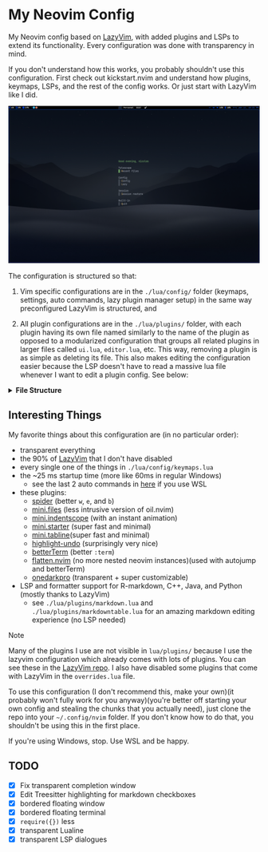 
# My Neovim Config

My Neovim config based on [LazyVim](https://www.lazyvim.org), with added plugins
and LSPs to extend its functionality. Every configuration was done with
transparency in mind. 

If you don't understand how this works, you probably shouldn't use this
configuration. First check out kickstart.nvim and understand how plugins,
keymaps, LSPs, and the rest of the config works. Or just start with LazyVim like
I did.

  ![start screen](./assets/starter.png)

The configuration is structured so that:

1) Vim specific configurations are in the
  `./lua/config/` folder (keymaps, settings, auto commands, lazy plugin manager
  setup) in the same way preconfigured LazyVim is structured, and

2) All plugin configurations are in the `./lua/plugins/` folder, with each
plugin having its own file named similarly to the name of the plugin as
opposed to a modularized configuration that groups all related plugins in larger
files called `ui.lua`, `editor.lua`, etc. This way, removing a plugin is as
simple as deleting its file. This also makes editing the configuration easier
because the LSP doesn't have to read a massive lua file whenever I want to edit
a plugin config. See below:

<details>
  <summary><b>File Structure</b></summary>

```
.
├── ftplugin
│  └── java.lua
├── lua
│  ├── config
│  │  ├── autocmds.lua
│  │  ├── keymaps.lua
│  │  ├── lazy.lua
│  │  └── options.lua
│  └── plugins
│     ├── {allplugins}.lua
│     └── ...
├── init.lua
├── lazyvim.json
└── README.md
```

</details>


## Interesting Things

My favorite things about this configuration are (in no particular order):

* transparent everything
* the 90% of [LazyVim](https://www.lazyvim.org) that I don't have disabled
* every single one of the things in `./lua/config/keymaps.lua`
* the ~25 ms startup time (more like 60ms in regular Windows)
  * see the last 2 auto commands in [here](./lua/config/autocmds.lua) if you use WSL
* these plugins:
  * [spider](https://github.com/chrisgrieser/nvim-spider) (better `w`, `e`, and `b`)
  * [mini.files](https://github.com/echasnovski/mini.files) (less intrusive version of oil.nvim)
  * [mini.indentscope](https://github.com/echasnovski/mini.indentscope) (with an instant animation)
  * [mini.starter](https://github.com/echasnovski/mini.starter) (super fast and minimal)
  * [mini.tabline](https://github.com/echasnovski/mini.tabline)(super fast and minimal)
  * [highlight-undo](https://github.com/tzachar/highlight-undo.nvim) (surprisingly very nice)
  * [betterTerm](https://github.com/CRAG666/betterTerm.nvim) (better `:term`)
  * [flatten.nvim](https://github.com/willothy/flatten.nvim) (no more nested neovim instances)(used with autojump and betterTerm)
  * [onedarkpro](https://github.com/olimorris/onedarkpro.nvim) (transparent + super customizable)
* LSP and formatter support for R-markdown, C++, Java, and Python (mostly thanks to LazyVim)
  * see `./lua/plugins/markdown.lua` and `./lua/plugins/markdowntable.lua` for an amazing markdown editing experience (no LSP needed)

> [!Note]
> Many of the plugins I use are not visible in `lua/plugins/` because I use the
> lazyvim configuration which already comes with lots of plugins. You can see
> these in the [LazyVim repo](https://github.com/LazyVim/LazyVim). I also have
> disabled some plugins that come with LazyVim in the `overrides.lua` file.

To use this configuration (I don't recommend this, make your own)(it probably
won't fully work for you anyway)(you're better off starting your own config and
stealing the chunks that you actually need), just clone the repo into your
`~/.config/nvim` folder. If you don't know how to do that, you shouldn't be
using this in the first place.

If you're using Windows, stop. Use WSL and be happy.

## TODO

- [x] Fix transparent completion window
- [x] Edit Treesitter highlighting for markdown checkboxes
- [x] bordered floating window
- [x] bordered floating terminal
- [x] `require({})` less
- [x] transparent Lualine
- [x] transparent LSP dialogues
